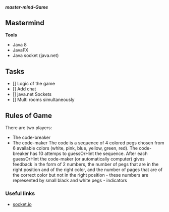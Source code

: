 ##### master-mind-Game
## Mastermind 
**Tools**
- Java 8
- JavaFX
- Java socket (java.net)

## Tasks
- [] Logic of the game
- [] Add chat 
- [] java.net Sockets
- [] Multi rooms simultaneously

## Rules of Game
There are two players:
- The code-breaker
- The code-maker
The code is a sequence of 4 colored pegs chosen from 6 available colors (white, pink, blue, yellow, green, red).
The code-breaker has 10 attemps to guessOrHint the sequence. After each guessOrHint the code-maker (or automatically computer) gives feedback in the form of 2 numbers, the number of pegs that are in the right position and of the right color, and the number of pages that are of the correct color but not in the right position - these numbers are represented by small black and white pegs - indicators

### Useful links
- [socket.io](https://socket.io/docs/rooms-and-namespaces/)

